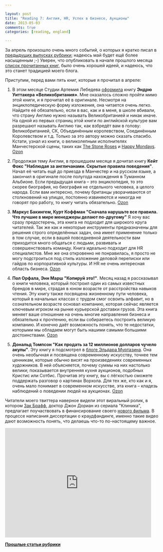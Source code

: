 ```yaml
---

layout: post
title: "Reading 7: Англия, HR, Успех в бизнесе, Аукционы"
date: 2013-05-03
comments: true
categories: [reading, england]

---
```


За апрель произошло очень много событий, о которых я кратко писал в [предыдущих выпусках рубрики](http://blog.vonoiral.com/tag/reading); надеюсь май будет ещё более насыщенным ;-) Уверен, что опубликовать в начале прошлого месяца [список прочитанных книг](http://blog.vonoiral.com/post/reading-3-75), было очень хорошей идеей, и надеюсь, что это станет традицией моего блога.

<!-- more -->

Приступим, перед вами пять книг, которые я прочитал в апреле:

1. В этом месяце Студии Артемия Лебедева [оформила](http://www.artlebedev.ru/everything/ripol/whitaker-britain/) книгу **Эндрю Уиттакера «Великобритания»**. Мне оказалось сложно пройти мимо этой книги, и я прочитал её в оригинале. Несмотря на энциклопедическую форму изложения, она читается очень легко. Найдите её обязательно, если в вас, как и в меня, в школе вбивали, что страну Англию нужно называть Великобританией и никак иначе. На одной из первых страниц этой книги по английской культуре вам разрешают называть Англию так, как взбредёт вам в голову: Великобританией, СК, Объединённым королевством, Соединённым Королевством и т.д. Только за это автору можно сказать спасибо. Кстати, узнал из книги, о великолепным исполнителях Манчестерской сцены, таких как [The Stone Roses](http://www.thestoneroses.org) и [Happy Mondays](http://www.happymondaysonline.com). [Ozon](http://www.ozon.ru/context/detail/id/20350860/)

2. Продолжая тему Англии, в прошедшем месяце я дочитал книгу **Кейт Фокс "Наблюдая за англичанами. Скрытые правила поведения"**. Начал её читать ещё до приезда в Манчестер и на русском языке, а закончил в оригинале после полугода нахождения в Туманном Альбионе. Если предыдущая книга – это энциклопедия, то это скорее биография, но биография не отдельного человека, а целого народа. Если вам интересно, почему британцы уворачиваются от столкновений на улицах, постоянно извиняются и никогда не говорят про работу, то книгу читать обязательно. [Ozon](http://www.ozon.ru/context/detail/id/3768837/)

3. **Маркус Бакингем, Курт Коффман "Сначала нарушьте все правила. Что лучшие в мире менеджеры делают по-другому"** Я хочу вас сразу предостеречь, эта книга не подходит для широкого круга читателей. Так же как и некоторые инструменты предназначены для решения строго определённых задач, она имеет применение только в том случае, если в вашей повседневной деятельности вам приходится много общаться с людьми, развивать и совершенствовать команду. Книга идеально подходит для HR специалистов. Мне же она откровенно не понравилась, я просто не могу подстроиться под стиль изложение деловой переписки или гайдов по корпоративной культуры. И HR не очень интересная область бизнеса. [Ozon](http://www.ozon.ru/context/detail/id/5136619/)

4. **Пол Орфала, Энн Марш "Копируй это!"**. Месяц назад я рассказывал о книги человека, который построил один из самых известных брендов в мире, страдая в юном возрасте от расстройства навыков чтения. Эту книгу также посвящена жизненному пути человека, который в начальных классах с трудом смог освоить алфавит, но в сознательном возрасте основал компанию, которая сейчас является ключевым игроком на рынке курьерской доставки грузов. Эта книга меняет ваше отношение на очень многие направления бизнеса и обязательна к прочтению, если вы собираетесь построить великую компанию. И конечно даёт возможность понять, что те недостатки, которыми мы обладаем могут быть нашими самыми большими достоинствами. [Ozon](http://www.ozon.ru/context/detail/id/2873215/)

5. **Дональд Томпсон "Как продать за 12 миллионов долларов чучело акулы"**. Эту книгу я подсмотрел в [блоге Эльдара Муртазина](http://mrmurtazin.com). Она очень необычная и посвящена современному искусству, точнее тем ценникам, которые обычно висят на произведениях современных художников. В ней объясняется, почему суммы на них настолько велики; показывается внутренняя кухня аукционов, подобных Кристис или Сотбис. Прочитав эту книгу, вы с лёгкостью сможете поддержать разговор о картинах Ворхола. Для тех же, кто как и я, очень мало понимает в современном искусстве, эта книга – кладезь наблюдений о поведении людей на аукционах. [Ozon](http://www.ozon.ru/context/detail/id/18077122/)

Читатели моего твиттера наверное видели этот виральный ролик, в котором [Зак Брафф](http://vk.com/realzachbraff), доктор Джон Дориан из сериала "Клиника", предлагает поучаствовать в финансирование своего [нового фильма](http://www.kickstarter.com/projects/1869987317/wish-i-was-here-1). В процессе написания диссертации о краудфандинге, именно такие видео дают возможность понять, что делаешь что-то по-настоящему важное. 

<iframe width="480" height="360" src="http://www.kickstarter.com/projects/1869987317/wish-i-was-here-1/widget/video.html" frameborder="0"> </iframe>

[**Прошлые статьи рубрики**](http://blog.vonoiral.com/blog/categories/reading/)